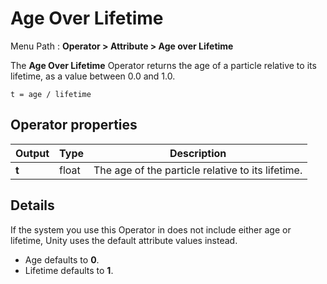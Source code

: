 # Age Over Lifetime

Menu Path : **Operator > Attribute > Age over Lifetime**

The **Age Over Lifetime** Operator returns the age of a particle relative to its lifetime, as a value between 0.0 and 1.0.

```
t = age / lifetime
```

## Operator properties

| **Output** | **Type** | **Description**                                   |
| ---------- | -------- | ------------------------------------------------- |
| **t**      | float    | The age of the particle relative to its lifetime. |

## Details

If the system you use this Operator in does not include either age or lifetime, Unity uses the default attribute values instead.

- Age defaults to **0**.
- Lifetime defaults to **1**.
